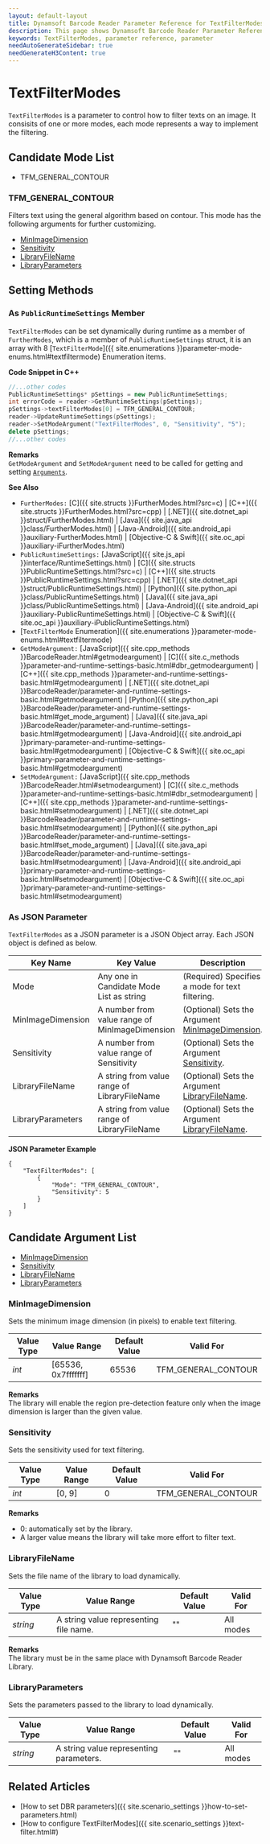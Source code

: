 ```yaml
---
layout: default-layout
title: Dynamsoft Barcode Reader Parameter Reference for TextFilterModes
description: This page shows Dynamsoft Barcode Reader Parameter Reference for TextFilterModes.
keywords: TextFilterModes, parameter reference, parameter
needAutoGenerateSidebar: true
needGenerateH3Content: true
---
```



# TextFilterModes 

`TextFilterModes` is a parameter to control how to filter texts on an image. It consisits of one or more modes, each mode represents a way to implement the filtering.


## Candidate Mode List
- TFM_GENERAL_CONTOUR

### TFM_GENERAL_CONTOUR
Filters text using the general algorithm based on contour. This mode has the following arguments for further customizing.

- [MinImageDimension](#minimagedimension)
- [Sensitivity](#sensitivity)
- [LibraryFileName](#libraryfilename)
- [LibraryParameters](#libraryparameters)


    
## Setting Methods

### As `PublicRuntimeSettings` Member
`TextFilterModes` can be set dynamically during runtime as a member of `FurtherModes`, which is a member of `PublicRuntimeSettings` struct, it is an array with 8 [`TextFilterMode`]({{ site.enumerations }}parameter-mode-enums.html#textfiltermode) Enumeration items.


**Code Snippet in C++**
```cpp
//...other codes
PublicRuntimeSettings* pSettings = new PublicRuntimeSettings;
int errorCode = reader->GetRuntimeSettings(pSettings);
pSettings->textFilterModes[0] = TFM_GENERAL_CONTOUR;
reader->UpdateRuntimeSettings(pSettings);
reader->SetModeArgument("TextFilterModes", 0, "Sensitivity", "5");
delete pSettings;
//...other codes
```


**Remarks**     
`GetModeArgument` and `SetModeArgument` need to be called for getting and setting [`Arguments`](#candidate-argument-list).


**See Also**      
- `FurtherModes:` [C]({{ site.structs }}FurtherModes.html?src=c) \| [C++]({{ site.structs }}FurtherModes.html?src=cpp) \| [.NET]({{ site.dotnet_api }}struct/FurtherModes.html) \| [Java]({{ site.java_api }}class/FurtherModes.html) \| [Java-Android]({{ site.android_api }}auxiliary-FurtherModes.html) \| [Objective-C & Swift]({{ site.oc_api }}auxiliary-iFurtherModes.html)
- `PublicRuntimeSettings:` [JavaScript]({{ site.js_api }}interface/RuntimeSettings.html) \| [C]({{ site.structs }}PublicRuntimeSettings.html?src=c) \| [C++]({{ site.structs }}PublicRuntimeSettings.html?src=cpp) \| [.NET]({{ site.dotnet_api }}struct/PublicRuntimeSettings.html) \| [Python]({{ site.python_api }}class/PublicRuntimeSettings.html) \| [Java]({{ site.java_api }}class/PublicRuntimeSettings.html) \| [Java-Android]({{ site.android_api }}auxiliary-PublicRuntimeSettings.html) \| [Objective-C & Swift]({{ site.oc_api }}auxiliary-iPublicRuntimeSettings.html)
- [`TextFilterMode` Enumeration]({{ site.enumerations }}parameter-mode-enums.html#textfiltermode)
- `GetModeArgument:` [JavaScript]({{ site.cpp_methods }}BarcodeReader.html#getmodeargument) \| [C]({{ site.c_methods }}parameter-and-runtime-settings-basic.html#dbr_getmodeargument) \| [C++]({{ site.cpp_methods }}parameter-and-runtime-settings-basic.html#getmodeargument) \| [.NET]({{ site.dotnet_api }}BarcodeReader/parameter-and-runtime-settings-basic.html#getmodeargument) \| [Python]({{ site.python_api }}BarcodeReader/parameter-and-runtime-settings-basic.html#get_mode_argument) \| [Java]({{ site.java_api }}BarcodeReader/parameter-and-runtime-settings-basic.html#getmodeargument) \| [Java-Android]({{ site.android_api }}primary-parameter-and-runtime-settings-basic.html#getmodeargument) \| [Objective-C & Swift]({{ site.oc_api }}primary-parameter-and-runtime-settings-basic.html#getmodeargument)
- `SetModeArgument:` [JavaScript]({{ site.cpp_methods }}BarcodeReader.html#setmodeargument) \| [C]({{ site.c_methods }}parameter-and-runtime-settings-basic.html#dbr_setmodeargument) \| [C++]({{ site.cpp_methods }}parameter-and-runtime-settings-basic.html#setmodeargument) \| [.NET]({{ site.dotnet_api }}BarcodeReader/parameter-and-runtime-settings-basic.html#setmodeargument) \| [Python]({{ site.python_api }}BarcodeReader/parameter-and-runtime-settings-basic.html#set_mode_argument) \| [Java]({{ site.java_api }}BarcodeReader/parameter-and-runtime-settings-basic.html#setmodeargument) \| [Java-Android]({{ site.android_api }}primary-parameter-and-runtime-settings-basic.html#setmodeargument) \| [Objective-C & Swift]({{ site.oc_api }}primary-parameter-and-runtime-settings-basic.html#setmodeargument)


### As JSON Parameter
`TextFilterModes` as a JSON parameter is a JSON Object array. Each JSON object is defined as below.   

| Key Name | Key Value | Description |
| -------- | --------- | ----------- |
| Mode | Any one in Candidate Mode List as string | (Required) Specifies a mode for text filtering.  |
| MinImageDimension | A number from value range of MinImageDimension | (Optional) Sets the Argument [MinImageDimension](#minimagedimension). |
| Sensitivity | A number from value range of Sensitivity | (Optional) Sets the Argument [Sensitivity](#sensitivity). |
| LibraryFileName | A string from value range of LibraryFileName | (Optional) Sets the Argument [LibraryFileName](#libraryfilename). |
| LibraryParameters | A string from value range of LibraryFileName | (Optional) Sets the Argument [LibraryFileName](#libraryfilename). |



**JSON Parameter Example**   
```
{
    "TextFilterModes": [
        {
            "Mode": "TFM_GENERAL_CONTOUR", 
            "Sensitivity": 5
        }
    ]
}
```


<!--
## Impacts on Performance
### Speed
To detect barcodes surrounded by a large number of irrelevant characters, enabling text filtering may improve the Speed. However, enabling text filtering may slow down the Speed when barcodes are the only content of the image.

### Read Rate
`TextFilterModes` has no influence on the Read Rate.

### Accuracy
For barcodes surrounded by a large number of irrelevant characters, enabling text filtering may improve the Accuracy.

-->
## Candidate Argument List
- [MinImageDimension](#minimagedimension)
- [Sensitivity](#sensitivity)
- [LibraryFileName](#libraryfilename)
- [LibraryParameters](#libraryparameters)
 
### MinImageDimension 
Sets the minimum image dimension (in pixels) to enable text filtering.

| Value Type | Value Range | Default Value | Valid For | 
| ---------- | ----------- | ------------- | --------- |
| *int* | [65536, 0x7fffffff] | 65536 | TFM_GENERAL_CONTOUR |         

**Remarks**         
The library will enable the region pre-detection feature only when the image dimension is larger than the given value.  

### Sensitivity 
Sets the sensitivity used for text filtering.

| Value Type | Value Range | Default Value | Valid For | 
| ---------- | ----------- | ------------- | --------- |
| *int* | [0, 9] | 0 | TFM_GENERAL_CONTOUR |         

**Remarks**         
  - 0: automatically set by the library.   
  - A larger value means the library will take more effort to filter text.



### LibraryFileName 
Sets the file name of the library to load dynamically.

| Value Type | Value Range | Default Value | Valid For | 
| ---------- | ----------- | ------------- | --------- |
| *string* | A string value representing file name. | "" | All modes |         


**Remarks**         
  The library must be in the same place with Dynamsoft Barcode Reader Library.


### LibraryParameters 
Sets the parameters passed to the library to load dynamically.

| Value Type | Value Range | Default Value | Valid For | 
| ---------- | ----------- | ------------- | ----------- |
| *string* | A string value representing parameters. | "" | All modes |         


## Related Articles
- [How to set DBR parameters]({{ site.scenario_settings }}how-to-set-parameters.html)
- [How to configure TextFilterModes]({{ site.scenario_settings }}text-filter.html#)